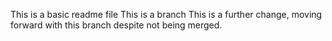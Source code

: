 This is a basic readme file
This is a branch
This is a further change, moving forward with this branch despite not being merged.